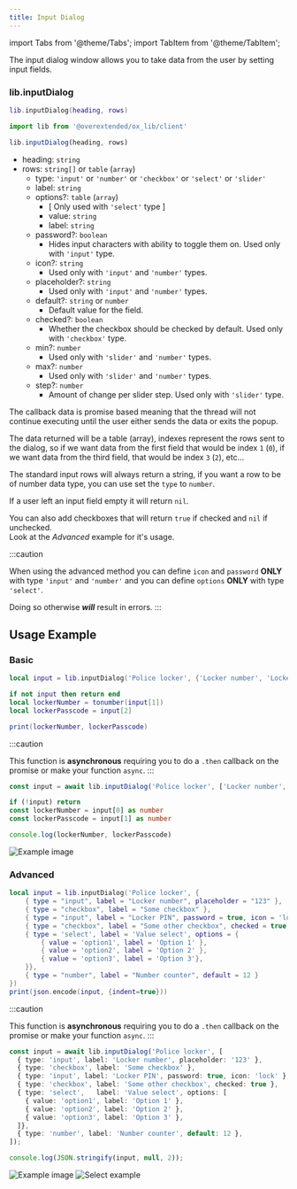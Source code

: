 ```yaml
---
title: Input Dialog
---
```


import Tabs from '@theme/Tabs';
import TabItem from '@theme/TabItem';

The input dialog window allows you to take data from the user
by setting input fields.

### lib.inputDialog

<Tabs>
<TabItem value='Lua'>

```lua
lib.inputDialog(heading, rows)
```
</TabItem>
<TabItem value='JS/TS'>

```ts
import lib from '@overextended/ox_lib/client'

lib.inputDialog(heading, rows)
```
</TabItem>
</Tabs>

* heading: `string`
* rows: `string[]` or `table` (`array`)
  * type: `'input'` or `'number'` or `'checkbox'` or `'select'` or `'slider'`
  * label: `string`
  * options?: `table` (`array`)
    * [ Only used with `'select'` type ]
    * value: `string`
    * label: `string`
  * password?: `boolean`
    * Hides input characters with ability to toggle them on. Used only with `'input'` type.
  * icon?: `string`
    * Used only with `'input'` and `'number'` types.
  * placeholder?: `string`
    * Used only with `'input'` and `'number'` types.
  * default?: `string` or `number`
    * Default value for the field.
  * checked?: `boolean`
    * Whether the checkbox should be checked by default. Used only with `'checkbox'` type.
  * min?: `number`
    * Used only with `'slider'` and `'number'` types.
  * max?: `number`
    * Used only with `'slider'` and `'number'` types.
  * step?: `number`
    * Amount of change per slider step. Used only with `'slider'` type.

The callback data is promise based meaning that the thread will
not continue executing until the user either sends the data
or exits the popup.

The data returned will be a table (array), indexes represent the rows
sent to the dialog, so if we want data from the first field that
would be index `1` (`0`), if we want data from the third field, that would
be index `3` (`2`), etc...

The standard input rows will always return a string, if you want a row to be of
number data type, you can use set the `type` to `number`.

If a user left an input field empty it will return `nil`.

You can also add checkboxes that will return `true` if checked and `nil` if unchecked.  
Look at the *Advanced* example for it's usage.

:::caution

When using the advanced method you can define `icon` and `password` **ONLY** with type `'input'` and `'number'` and
you can define `options` **ONLY** with type `'select'`.


Doing so otherwise ***will*** result in errors.
:::

## Usage Example

### Basic

<Tabs>
<TabItem value='Lua'>

```lua
local input = lib.inputDialog('Police locker', {'Locker number', 'Locker passcode'})

if not input then return end
local lockerNumber = tonumber(input[1])
local lockerPasscode = input[2]

print(lockerNumber, lockerPasscode)
```
</TabItem>
<TabItem value='JS/TS'>

:::caution

This function is **asynchronous** requiring you to do a `.then` callback on the promise or make your function `async`.
:::


```ts
const input = await lib.inputDialog('Police locker', ['Locker number', 'Locker passcode'])

if (!input) return
const lockerNumber = input[0] as number
const lockerPasscode = input[1] as number

console.log(lockerNumber, lockerPasscode)
```
</TabItem>
</Tabs>

![Example image](https://i.imgur.com/RvFFZqv.png)

### Advanced

<Tabs>
<TabItem value="Lua">

```lua
local input = lib.inputDialog('Police locker', {
	{ type = "input", label = "Locker number", placeholder = "123" },
	{ type = "checkbox", label = "Some checkbox" },
	{ type = "input", label = "Locker PIN", password = true, icon = 'lock' },
	{ type = "checkbox", label = "Some other checkbox", checked = true },
	{ type = 'select', label = 'Value select', options = {
		{ value = 'option1', label = 'Option 1' },
		{ value = 'option2', label = 'Option 2' },
		{ value = 'option3', label = 'Option 3'},
	}},
	{ type = "number", label = "Number counter", default = 12 }
})
print(json.encode(input, {indent=true}))
```
</TabItem>
<TabItem value="JS/TS">

:::caution

This function is **asynchronous** requiring you to do a `.then` callback on the promise or make your function `async`.
:::

```ts
const input = await lib.inputDialog('Police locker', [
  { type: 'input', label: 'Locker number', placeholder: '123' },
  { type: 'checkbox', label: 'Some checkbox' },
  { type: 'input', label: 'Locker PIN', password: true, icon: 'lock' },
  { type: 'checkbox', label: 'Some other checkbox', checked: true },
  { type: 'select',   label: 'Value select', options: [
    { value: 'option1', label: 'Option 1' },
    { value: 'option2', label: 'Option 2' },
    { value: 'option3', label: 'Option 3' },
  ]},
  { type: 'number', label: 'Number counter', default: 12 },
]);

console.log(JSON.stringify(input, null, 2));
  ```
</TabItem>
</Tabs>

![Example image](https://i.imgur.com/9dBA2d2.png) ![Select example](https://i.imgur.com/ILdFeot.png)
